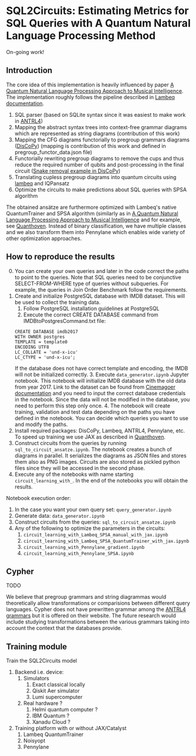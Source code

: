 # SQL2Circuits: Estimating Metrics for SQL Queries with A Quantum Natural Language Processing Method

On-going work!

## Introduction

The core idea of this implementation is heavily influenced by paper [A Quantum Natural Language Processing Approach to Musical Intelligence](https://arxiv.org/abs/2111.06741). The implementation roughly follows the pipeline described in [Lambeq documentation](https://cqcl.github.io/lambeq/pipeline.html).

1. SQL parser (based on SQLite syntax since it was easiest to make work in [ANTRL4](https://github.com/antlr))
2. Mapping the abstract syntax trees into context-free grammar diagrams which are represented as string diagrams (contribution of this work)
3. Mapping the CFG diagrams functorially to pregroup grammars diagrams ([DisCoPy](https://github.com/oxford-quantum-group/discopy)) (mapping is contribution of this work and defined in pregroup_functor_data.json file)
4. Functorially rewriting pregroup diagrams to remove the cups and thus reduce the required number of qubits and post-processing in the final circuit ([Snake removal example in DisCoPy](https://discopy.readthedocs.io/en/main/notebooks/snake-removal.html#))
5. Translating cupless pregroup diagrams into quantum circuits using [lambeq](https://github.com/CQCL/lambeq) and IQPansatz
6. Optimize the circuits to make predictions about SQL queries with SPSA algorithm

The obtained ansätze are furthermore optimized with Lambeq's native QuantumTrainer and SPSA algorithm (similarly as in [A Quantum Natural Language Processing Approach to Musical Intelligence](https://arxiv.org/abs/2111.06741) and for example, see [Quanthoven](https://github.com/CQCL/Quanthoven/blob/main/experiment.ipynb). Instead of binary classification, we have multiple classes and we also transform them into Pennylane which enables wide variety of other optimization approaches.

## How to reproduce the results
0. You can create your own queries and later in the code correct the paths to point to the queries. Note that SQL queries need to be conjunctive SELECT-FROM-WHERE type of queries without subqueries. For example, the queries in Join Order Benchmark follow the requirements.
1. Create and initialize PostgreSQL database with IMDB dataset. This will be used to collect the training data.
    1. Follow PostgreSQL installation guidelines at PostgreSQL
    2. Execute the correct CREATE DATABASE command from IMDBtoPostgresCommand.txt file:
    ```
    CREATE DATABASE imdb2017
    WITH OWNER postgres
    TEMPLATE = template0
    ENCODING UTF8
    LC_COLLATE = 'und-x-icu'
    LC_CTYPE = 'und-x-icu';
    ```
    If the database does not have correct template and encoding, the IMDB will not be initialized correctly.
    3. Execute `data_generator.ipynb` Jupyter notebook. This notebook will initialize IMDB database with the old data from year 2017. Link to the dataset can be found from [Cinemagoer documentation](https://cinemagoer.readthedocs.io/en/latest/usage/ptdf.html) and you need to input the correct database credentials in the notebook. Since the data will not be modified in the database, you need to perform this step only once.
    4. The notebook will create training, validation and test data depending on the paths you have defined in the notebook. You can decide which queries you want to use and modify the paths.
2. Install required packages: DisCoPy, Lambeq, ANTRL4, Pennylane, etc. To speed up training we use JAX as described in [Quanthoven](https://github.com/CQCL/Quanthoven/blob/main/experiment.ipynb).
3. Construct circuits from the queries by running `sql_to_circuit_ansatze.ipynb`. The notebook creates a bunch of diagrams in parallel. It serializes the diagrams as JSON files and stores them also as PNG images. Circuits are also stored as pickled python files since they will be accessed in the second phase.
4. Execute any of the notebooks with name starting `circuit_learning_with_`. In the end of the notebooks you will obtain the results.

Notebook execution order:
1. In the case you want your own query set: `query_generator.ipynb`
2. Generate data: `data_generator.ipynb`
3. Construct circuits from the queries: `sql_to_circuit_ansatze.ipynb`
4. Any of the following to optimize the parameters in the circuits:
    1. `circuit_learning_with_Lambeq_SPSA_manual_with_jax.ipynb`
    2. `circuit_learning_with_Lambeq_SPSA_QuantumTrainer_with_jax.ipynb` 
    3. `circuit_learning_with_Pennylane_gradient.ipynb`
    4. `circuit_learning_with_Pennylane_SPSA.ipynb`

## Cypher 

TODO

We believe that pregroup grammars and string diagrammas would theoretically allow transformations or comparisions between different query languages. Cypher does not have prewritten grammar among the [ANTRL4 grammars](https://github.com/antlr/grammars-v4) but it is offered on their website. The future research would include studying transformations between the various grammars taking into account the context that the databases provide.

## Training module

Train the SQL2Circuits model
    
1. Backend i.e. device:
    1. Simulators
        1. Exact classical locally
        2. Qiskit Aer simulator
        3. Lumi supercomputer
    2. Real hardware ?
        1. Helmi quantum computer ?
        2. IBM Quantum ?
        3. Xanadu Cloud ?
2. Training platform with or without JAX/Catalyst
    1. Lambeq QuantumTrainer
    2. Noisyopt
    3. Pennylane
